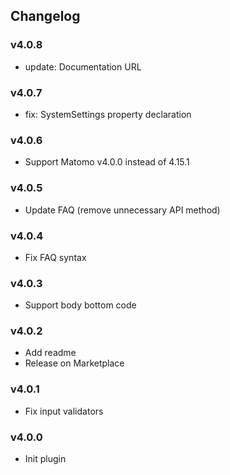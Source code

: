 ## Changelog

### v4.0.8

- update: Documentation URL

### v4.0.7

- fix: SystemSettings property declaration

### v4.0.6

- Support Matomo v4.0.0 instead of 4.15.1

### v4.0.5

- Update FAQ (remove unnecessary API method)

### v4.0.4

- Fix FAQ syntax

### v4.0.3

- Support body bottom code

### v4.0.2

- Add readme
- Release on Marketplace

### v4.0.1

- Fix input validators

### v4.0.0

- Init plugin
